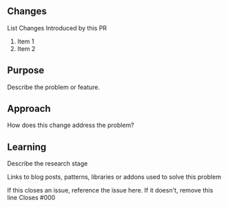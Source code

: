 ## Changes
List Changes Introduced by this PR
1. Item 1
2. Item 2

## Purpose
Describe the problem or feature.

## Approach
How does this change address the problem?

## Learning
Describe the research stage

Links to blog posts, patterns, libraries or addons used to solve this problem

If this closes an issue, reference the issue here. If it doesn't, remove this line
Closes #000


